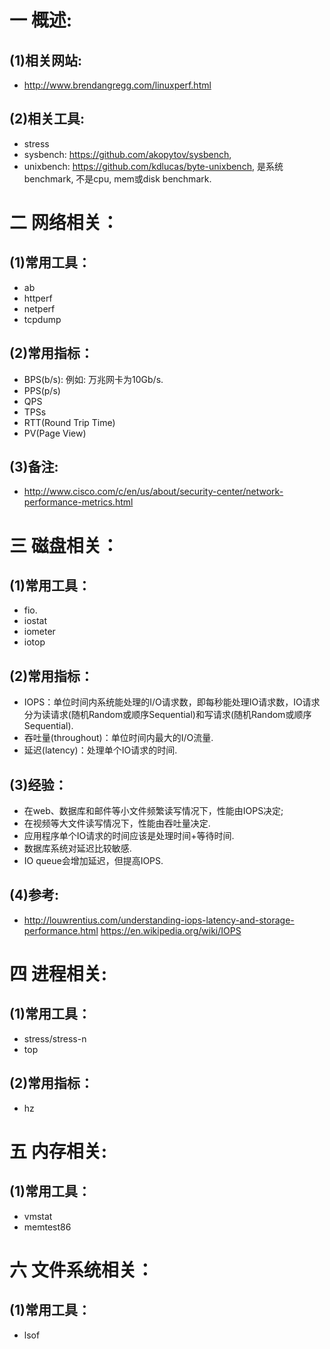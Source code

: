 # 一 概述:
## (1)相关网站:
- http://www.brendangregg.com/linuxperf.html

## (2)相关工具:
- stress
- sysbench: https://github.com/akopytov/sysbench, 
- unixbench: https://github.com/kdlucas/byte-unixbench, 是系统benchmark, 不是cpu, mem或disk benchmark.

# 二 网络相关：
## (1)常用工具：
- ab
- httperf
- netperf
- tcpdump

## (2)常用指标：
- BPS(b/s): 例如: 万兆网卡为10Gb/s.
- PPS(p/s)
- QPS
- TPSs
- RTT(Round Trip Time)
- PV(Page View)

## (3)备注:
- http://www.cisco.com/c/en/us/about/security-center/network-performance-metrics.html

# 三 磁盘相关：
## (1)常用工具：
- fio.
- iostat
- iometer
- iotop

## (2)常用指标：
- IOPS：单位时间内系统能处理的I/O请求数，即每秒能处理IO请求数，IO请求分为读请求(随机Random或顺序Sequential)和写请求(随机Random或顺序Sequential).
- 吞吐量(throughout)：单位时间内最大的I/O流量.
- 延迟(latency)：处理单个IO请求的时间.

## (3)经验：
- 在web、数据库和邮件等小文件频繁读写情况下，性能由IOPS决定;
- 在视频等大文件读写情况下，性能由吞吐量决定.
- 应用程序单个IO请求的时间应该是处理时间+等待时间.
- 数据库系统对延迟比较敏感.
- IO queue会增加延迟，但提高IOPS.

## (4)参考:
- http://louwrentius.com/understanding-iops-latency-and-storage-performance.html
https://en.wikipedia.org/wiki/IOPS

# 四 进程相关:
## (1)常用工具：
- stress/stress-n
- top

## (2)常用指标：
- hz

# 五 内存相关:
## (1)常用工具：
- vmstat
- memtest86

# 六 文件系统相关：
## (1)常用工具：
- lsof